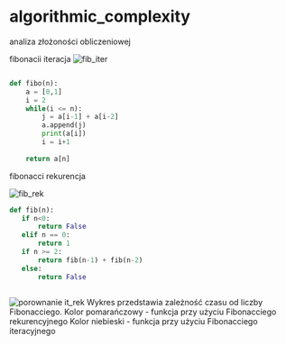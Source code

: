 # algorithmic_complexity
analiza złożoności obliczeniowej

fibonacii iteracja
![fib_iter](https://user-images.githubusercontent.com/117569569/200169824-76b1e9b7-4bf8-418d-849e-f29206a075e2.png)
```py

def fibo(n):
    a = [0,1]
    i = 2
    while(i <= n):
        j = a[i-1] + a[i-2]
        a.append(j)
        print(a[i])
        i = i+1
        
    return a[n]
 ```
 
 
 
 fibonacci rekurencja
 
 ![fib_rek](https://user-images.githubusercontent.com/117569569/200169837-d0f35275-87ed-4b85-83d2-5f2f19094330.png)
 
 ```py
 def fib(n):
    if n<0:
        return False
    elif n == 0:
        return 1
    if n >= 2:
        return fib(n-1) + fib(n-2)
    else:
        return False
    
 ```
 
![porownanie it_rek](https://user-images.githubusercontent.com/117569569/200170404-a23d0657-7674-4f81-a013-245956d640ba.png)
Wykres przedstawia zależność czasu od liczby Fibonacciego. 
Kolor pomarańczowy - funkcja przy użyciu Fibonacciego rekurencyjnego
Kolor niebieski - funkcja przy użyciu Fibonacciego iteracyjnego 



